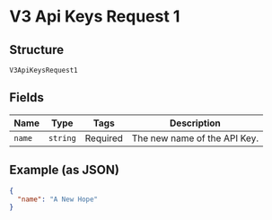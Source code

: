 
# V3 Api Keys Request 1

## Structure

`V3ApiKeysRequest1`

## Fields

| Name | Type | Tags | Description |
|  --- | --- | --- | --- |
| `name` | `string` | Required | The new name of the API Key. |

## Example (as JSON)

```json
{
  "name": "A New Hope"
}
```

